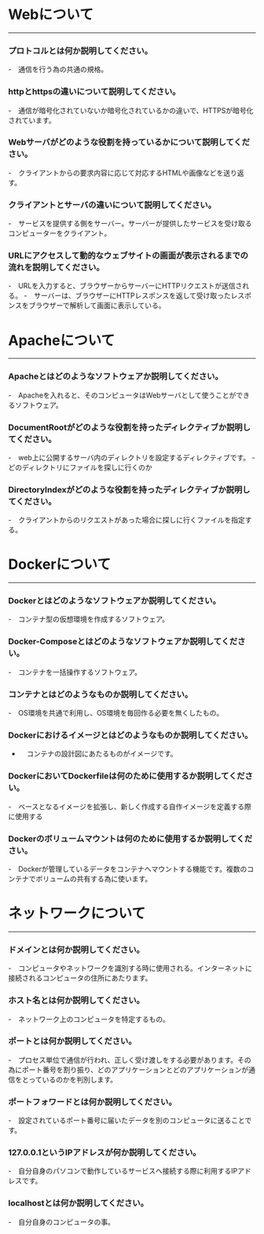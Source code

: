 # Webについて
---
### プロトコルとは何か説明してください。
-　通信を行う為の共通の規格。


### httpとhttpsの違いについて説明してください。
-　通信が暗号化されていないか暗号化されているかの違いで、HTTPSが暗号化されています。


### Webサーバがどのような役割を持っているかについて説明してください。
-　クライアントからの要求内容に応じて対応するHTMLや画像などを送り返す。


### クライアントとサーバの違いについて説明してください。
-　サービスを提供する側をサーバー。サーバーが提供したサービスを受け取るコンピューターをクライアント。


### URLにアクセスして動的なウェブサイトの画面が表示されるまでの流れを説明してください。
-　URLを入力すると、ブラウザーからサーバーにHTTPリクエストが送信される。
-　サーバーは、ブラウザーにHTTPレスポンスを返して受け取ったレスポンスをブラウザーで解析して画面に表示している。



# Apacheについて
---
### Apacheとはどのようなソフトウェアか説明してください。
-　Apacheを入れると、そのコンピュータはWebサーバとして使うことができるソフトウェア。


### DocumentRootがどのような役割を持ったディレクティブか説明してください。
-　web上に公開するサーバ内のディレクトリを設定するディレクティブです。
-　どのディレクトリにファイルを探しに行くのか

### DirectoryIndexがどのような役割を持ったディレクティブか説明してください。
-　クライアントからのリクエストがあった場合に探しに行くファイルを指定する。




# Dockerについて
---
### Dockerとはどのようなソフトウェアか説明してください。
-　コンテナ型の仮想環境を作成するソフトウェア。


### Docker-Composeとはどのようなソフトウェアか説明してください。
-　コンテナを一括操作するソフトウェア。


### コンテナとはどのようなものか説明してください。
-　OS環境を共通で利用し、OS環境を毎回作る必要を無くしたもの。


### Dockerにおけるイメージとはどのようなものか説明してください。
- 　コンテナの設計図にあたるものがイメージです。


### DockerにおいてDockerfileは何のために使用するか説明してください。
-　ベースとなるイメージを拡張し、新しく作成する自作イメージを定義する際に使用する


### Dockerのボリュームマウントは何のために使用するか説明してください。
-　Dockerが管理しているデータをコンテナへマウントする機能です。複数のコンテナでボリュームの共有する為に使います。



# ネットワークについて
---
### ドメインとは何か説明してください。
-　コンピュータやネットワークを識別する時に使用される。インターネットに接続されるコンピュータの住所にあたります。


### ホスト名とは何か説明してください。
-　ネットワーク上のコンピュータを特定するもの。


### ポートとは何か説明してください。
-　プロセス単位で通信が行われ、正しく受け渡しをする必要があります。その為にポート番号を割り振り、どのアプリケーションとどのアプリケーションが通信をとっているのかを判別します。


### ポートフォワードとは何か説明してください。
-　設定されているポート番号に届いたデータを別のコンピュータに送ることです。


### 127.0.0.1というIPアドレスが何か説明してください。
-　自分自身のパソコンで動作しているサービスへ接続する際に利用するIPアドレスです。


### localhostとは何か説明してください。
-　自分自身のコンピュータの事。



